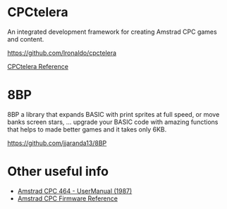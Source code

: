 # CPCtelera 

An integrated development framework for creating Amstrad CPC games and content.

https://github.com/lronaldo/cpctelera

[CPCtelera Reference](http://lronaldo.github.io/cpctelera/files/readme-txt.html)
 
 
# 8BP

8BP a library that expands BASIC with print sprites at full speed, or move banks screen stars, … upgrade your BASIC code with amazing functions that helps to made better games and it takes only 6KB.

https://github.com/jjaranda13/8BP


# Other useful info

 - [Amstrad CPC 464 - UserManual (1987)](https://archive.org/details/Amstrad_CPC464_Manual_del_Usuario_1987_Amstrad_ES_a)
 - [Amstrad CPC Firmware Reference](http://www.cantrell.org.uk/david/tech/cpc/cpc-firmware/)

